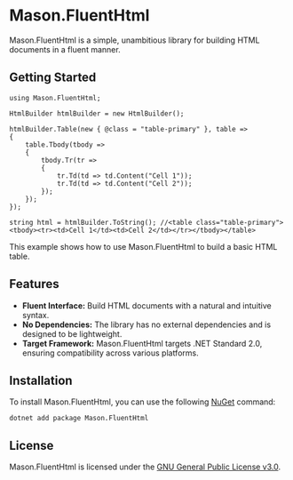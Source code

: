 # Mason.FluentHtml

Mason.FluentHtml is a simple, unambitious library for building HTML documents in a fluent manner.

## Getting Started

```
using Mason.FluentHtml;

HtmlBuilder htmlBuilder = new HtmlBuilder();

htmlBuilder.Table(new { @class = "table-primary" }, table =>
{
    table.Tbody(tbody =>
    {
        tbody.Tr(tr =>
        {
            tr.Td(td => td.Content("Cell 1"));
            tr.Td(td => td.Content("Cell 2"));
        });
    });
});

string html = htmlBuilder.ToString(); //<table class="table-primary"><tbody><tr><td>Cell 1</td><td>Cell 2</td></tr></tbody></table>
```

This example shows how to use Mason.FluentHtml to build a basic HTML table. 

## Features

- **Fluent Interface:** Build HTML documents with a natural and intuitive syntax.
- **No Dependencies:** The library has no external dependencies and is designed to be lightweight.
- **Target Framework:** Mason.FluentHtml targets .NET Standard 2.0, ensuring compatibility across various platforms.

## Installation

To install Mason.FluentHtml, you can use the following [NuGet](https://www.nuget.org/) command:

```
dotnet add package Mason.FluentHtml
```

## License

Mason.FluentHtml is licensed under the [GNU General Public License v3.0](https://www.gnu.org/licenses/gpl-3.0.en.html#license-text).
